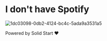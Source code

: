 # I don't have Spotify

![1dc03098-0db2-4124-bc4c-5ada9a3531a5](https://user-images.githubusercontent.com/27580836/227801051-a71d389e-2510-4965-a23e-d7478fe28f13.jpeg)

Powered by Solid Start ❤️

